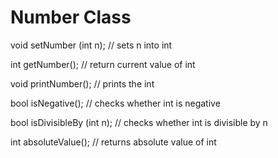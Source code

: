 # Number Class

void setNumber (int n); // sets n into int

int getNumber(); // return current value of int

void printNumber(); // prints the int

bool isNegative(); // checks whether int is negative

bool isDivisibleBy (int n); // checks whether int is divisible by n

int absoluteValue(); // returns absolute value of int
